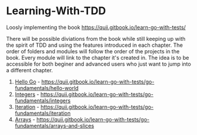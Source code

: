 # Learning-With-TDD
Loosly implementing the book https://quii.gitbook.io/learn-go-with-tests/

There will be possible diviations from the book while still keeping up with the spirit of TDD and using the features introduced in each chapter.
The order of folders and modules will follow the order of the projects in the book. Every module will link to the chapter it's created in. The idea is to be accessible for both
beginer and advanced users who just want to jump into a different chapter.

1. [Hello Go](https://github.com/Themikuma/Learning-With-TDD/tree/main/hello-go) - https://quii.gitbook.io/learn-go-with-tests/go-fundamentals/hello-world
2. [Integers](https://github.com/Themikuma/Learning-With-TDD/tree/main/integers) - https://quii.gitbook.io/learn-go-with-tests/go-fundamentals/integers
3. [Iteration](https://github.com/Themikuma/Learning-With-TDD/tree/main/iteration) - https://quii.gitbook.io/learn-go-with-tests/go-fundamentals/iteration
4. [Arrays](https://github.com/Themikuma/Learning-With-TDD/tree/main/arrays) - https://quii.gitbook.io/learn-go-with-tests/go-fundamentals/arrays-and-slices
